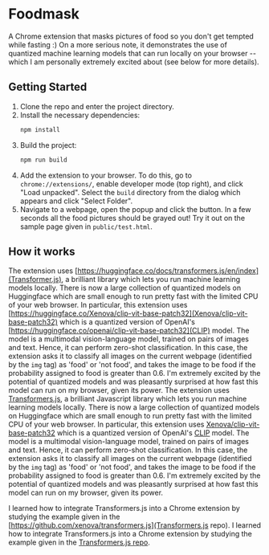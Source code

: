 # Foodmask
A Chrome extension that masks pictures of food so you don't get tempted while fasting :) 
On a more serious note, it demonstrates the use of quantized machine learning models that can run locally on your browser -- which I am personally extremely excited about (see below for more details).
## Getting Started
1. Clone the repo and enter the project directory.
1. Install the necessary dependencies:
    ```bash
    npm install 
    ```
1. Build the project:
    ```bash
    npm run build 
    ```
1. Add the extension to your browser. To do this, go to `chrome://extensions/`, enable developer mode (top right), and click "Load unpacked". Select the `build` directory from the dialog which appears and click "Select Folder".
1. Navigate to a webpage, open the popup and click the button. In a few seconds all the food pictures should be grayed out! Try it out on the sample page given in `public/test.html`.

## How it works
The extension uses [https://huggingface.co/docs/transformers.js/en/index](Transformer.js), a brilliant library which lets you run machine learning models locally. There is now a large collection of quantized models on Huggingface which are small enough to run pretty fast with the limited CPU of your web browser. In particular, this extension uses [https://huggingface.co/Xenova/clip-vit-base-patch32](Xenova/clip-vit-base-patch32) which is a quantized version of OpenAI's [https://huggingface.co/openai/clip-vit-base-patch32](CLIP) model. The model is a multimodal vision-language model, trained on pairs of images and text. Hence, it can perform zero-shot classification. In this case, the extension asks it to classify all images on the current webpage (identified by the `img` tag) as 'food' or 'not food', and takes the image to be food if the probability assigned to food is greater than 0.6. I'm extremely excited by the potential of quantized models and was pleasantly surprised at how fast this model can run on my browser, given its power.
The extension uses [Transformers.js](https://huggingface.co/docs/transformers.js/en/index), a brilliant Javascript library which lets you run machine learning models locally. There is now a large collection of quantized models on Huggingface which are small enough to run pretty fast with the limited CPU of your web browser. In particular, this extension uses [Xenova/clip-vit-base-patch32](https://huggingface.co/Xenova/clip-vit-base-patch32) which is a quantized version of OpenAI's [CLIP](https://huggingface.co/openai/clip-vit-base-patch32) model. The model is a multimodal vision-language model, trained on pairs of images and text. Hence, it can perform zero-shot classification. In this case, the extension asks it to classify all images on the current webpage (identified by the `img` tag) as 'food' or 'not food', and takes the image to be food if the probability assigned to food is greater than 0.6. I'm extremely excited by the potential of quantized models and was pleasantly surprised at how fast this model can run on my browser, given its power.

I learned how to integrate Transformers.js into a Chrome extension by studying the example given in the [https://github.com/xenova/transformers.js](Transformers.js repo).
I learned how to integrate Transformers.js into a Chrome extension by studying the example given in the [Transformers.js repo](https://github.com/xenova/transformers.js).